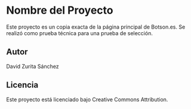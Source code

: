 # Nombre del Proyecto

Este proyecto es un copia exacta de la página principal de Botson.es. Se realizó como prueba técnica para una prueba de selección.

## Autor

David Zurita Sánchez

## Licencia

Este proyecto está licenciado bajo Creative Commons Attribution.
